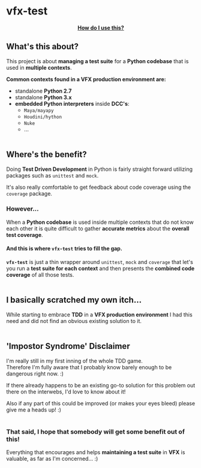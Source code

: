 # vfx-test

[<p align="center">**How do I use this?**</p>](./docs/USAGE.md)


## What's this about?

This project is about **managing a test suite** for a **Python codebase**
that is used in **multiple contexts**.

**Common contexts found in a VFX production environment are:**
* standalone **Python 2.7**
* standalone **Python 3.x**
* **embedded Python interpreters** inside **DCC's**:
    * ``Maya/mayapy``
    * ``Houdini/hython``
    * ``Nuke``
    * ...
<br><br>

## Where's the benefit?

Doing **Test Driven Development** in Python is fairly straight forward
utilizing packages such as ``unittest`` and ``mock``.

It's also really comfortable to get feedback about code coverage using the
``coverage`` package.

### However...

When a **Python codebase** is used inside multiple contexts that do not know
each other it is quite difficult to gather **accurate metrics** about the
**overall test coverage**.

#### And this is where ``vfx-test`` tries to fill the gap.

**``vfx-test``** is just a thin wrapper around ``unittest``, ``mock`` and
``coverage`` that let's you run a **test suite for each context** and then
presents the **combined code coverage** of all those tests.
<br><br>

## I basically scratched my own itch...

While starting to embrace **TDD** in a **VFX production environment** I had
this need and did not find an obvious existing solution to it.
<br><br>

## 'Impostor Syndrome' Disclaimer
I'm really still in my first inning of the whole TDD game.\
Therefore I'm fully aware that I probably know barely enough to be dangerous
right now. :)

If there already happens to be an existing go-to solution for this problem out
there on the interwebs, I'd love to know about it!

Also if any part of this could be improved (or makes your eyes bleed) please
give me a heads up! :)
<br><br>

### That said, I hope that somebody will get some benefit out of this!

Everything that encourages and helps **maintaining a test suite** in **VFX** is
valuable, as far as I'm concerned... :)

